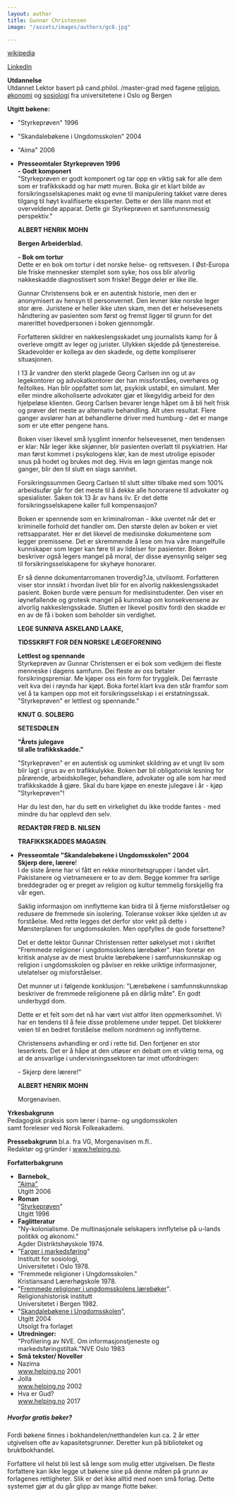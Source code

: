```yaml
---
layout: author
title: Gunnar Christensen
image: "/assets/images/authors/gc8.jpg"

---
```

[wikipedia](https://no.wikipedia.org/wiki/Gunnar_Christensen_%28forfatter%29)

[Linkedin](https://www.linkedin.com/in/gunnar-christensen-ba257b190/?midToken=AQFdzOWMeaVi0g&trk=eml-email_accept_invite_single_01-header-35-profile&trkEmail=eml-email_accept_invite_single_01-header-35-profile-null-cgu7ze%7Ejyun9joy%7Ec9-null-neptune%2Fprofile%7Evanity%2Eview " linkedin")

**Utdannelse**  
Utdannet Lektor basert på cand.philol. /master-grad med fagene [religion](http://www.helping.no/religioner.htm), [økonomi](http://www.helping.no/okonomi.htm) og [sosiologi](http://www.helping.no/farger.htm) fra universitetene i Oslo og Bergen

**Utgitt bøkene:**

* "Styrkeprøven" 1996
* "Skandalebøkene i Ungdomsskolen" 2004
* "Aima" 2006

* **Presseomtaler Styrkeprøven 1996**  
  **- Godt komponert**  
  "Styrkeprøven er godt komponert og tar opp en viktig sak for alle dem som er trafikkskadd og har møtt muren. Boka gir et klart bilde av forsikringsselskapenes makt og evne til manipulering takket være deres tilgang til høyt kvalifiserte eksperter. Dette er den lille mann mot et overveldende apparat. Dette gir Styrkeprøven et samfunnsmessig perspektiv."

  **ALBERT HENRIK MOHN**

  **Bergen Arbeiderblad.**

  **- Bok om tortur**  
  Dette er en bok om tortur i det norske helse- og rettsvesen. I Øst-Europa ble friske mennesker stemplet som syke; hos oss blir alvorlig nakkeskadde diagnostisert som friske! Begge deler er like ille.

  Gunnar Christensens bok er en autentisk historie, men den er anonymisert av hensyn til personvernet. Den levner ikke norske leger stor ære. Juristene er heller ikke uten skam, men det er helsevesenets håndtering av pasienten som først og fremst ligger til grunn for det marerittet hovedpersonen i boken gjennomgår.

  Forfatteren skildrer en nakkeslengsskadet ung journalists kamp for å overleve omgitt av leger og jurister. Ulykken skjedde på tjenestereise. Skadevolder er kollega av den skadede, og dette kompliserer situasjonen.

  I 13 år vandrer den sterkt plagede Georg Carlsen inn og ut av legekontorer og advokatkontorer der han missforståes, overhøres og feiltolkes. Han blir oppfattet som lat, psykisk ustabil, en simulant. Mer eller mindre alkoholiserte advokater gjør et likegyldig arbeid for den hjelpeløse klienten. Georg Carlsen bevarer lenge håpet om å bli helt frisk og prøver det meste av alternativ behandling. Alt uten resultat. Flere ganger avslører han at behandlerne driver med humburg - det er mange som er ute etter pengene hans.

  Boken viser likevel små lysglimt innenfor helsevesenet, men tendensen er klar: Når leger ikke skjønner, blir pasienten overlatt til psykiatrien. Har man først kommet i psykologens klør, kan de mest utrolige episoder snus på hodet og brukes mot deg. Hvis en løgn gjentas mange nok ganger, blir den til slutt en slags sannhet.

  Forsikringssummen Georg Carlsen til slutt sitter tilbake med som 100% arbeidsufør går for det meste til å dekke alle honorarene til advokater og spesialister. Saken tok 13 år av hans liv. Er det dette forsikringsselskapene kaller full kompensasjon?

  Boken er spennende som en kriminalroman - ikke uventet når det er kriminelle forhold det handler om. Den største delen av boken er viet rettsapparatet. Her er det likevel de medisinske dokumentene som legger premissene. Det er skremmende å lese om hva våre mangelfulle kunnskaper som leger kan føre til av lidelser for pasienter. Boken beskriver også legers mangel på moral, der disse øyensynlig selger seg til forsikringsselskapene for skyhøye honorarer.

  Er så denne dokumentarromanen troverdig?Ja, utvilsomt. Forfatteren viser stor innsikt i hvordan livet blir for en alvorlig nakkeslengsskadet pasient. Boken burde være pensum for medisinstudenter. Den viser en iøynefallende og grotesk mangel på kunnskap om konsekvensene av alvorlig nakkeslengsskade. Slutten er likevel positiv fordi den skadde er en av de få i boken som beholder sin verdighet.

  **LEGE SUNNIVA ASKELAND LAAKE,**

  **TIDSSKRIFT FOR DEN NORSKE LÆGEFORENING**

    
  **Lettlest og spennande**  
  Styrkeprøven av Gunnar Christensen er ei bok som vedkjem dei fleste menneske i dagens samfunn. Dei fleste av oss betaler forsikringspremiar. Me kjøper oss ein form for tryggleik. Dei færraste veit kva dei i røynda har kjøpt. Boka fortel klart kva den står framfor som vel å ta kampen opp mot eit forsikringsselskap i ei erstatningssak. "Styrkeprøven" er lettlest og spennande."

  **KNUT G. SOLBERG**

  **SETESDØLEN**

  **"Årets julegave  
  til alle trafikkskadde."**

  "Styrkeprøven" er en autentisk og usminket skildring av et ungt liv som blir lagt i grus av en trafikkulykke. Boken bør bli obligatorisk lesning for pårørende, arbeidskolleger, behandlere, advokater og alle som har med trafikkskadde å gjøre. Skal du bare kjøpe en eneste julegave i år - kjøp "Styrkeprøven"!

  Har du lest den, har du sett en virkelighet du ikke trodde fantes - med mindre du har opplevd den selv.

  **REDAKTØR FRED B. NILSEN**

  **TRAFIKKSKADDES MAGASIN**.
* **Presseomtale "Skandalebøkene i Ungdomsskolen" 2004  
  Skjerp dere, lærere**!  
  I de siste årene har vi fått en rekke minoritetsgrupper i landet vårt. Pakistanere og vietnamesere er to av dem. Begge kommer fra sørlige breddegrader og er preget av religion og kultur temmelig forskjellig fra vår egen.

  Saklig informasjon om innflytterne kan bidra til å fjerne misforståelser og redusere de fremmede sin isolering. Toleranse vokser ikke sjelden ut av forståelse. Med rette legges det derfor stor vekt på dette i Mønsterplanen for ungdomsskolen. Men oppfylles de gode forsettene?

  Det er dette lektor Gunnar Christensen retter søkelyset mot i skriftet "Fremmede religioner i ungdomsskolens lærebøker". Han foretar en kritisk analyse av de mest brukte lærebøkene i samfunnskunnskap og religion i ungdomsskolen og påviser en rekke uriktige informasjoner, utelatelser og misforståelser.

  Det munner ut i følgende konklusjon: "Lærebøkene i samfunnskunnskap beskriver de fremmede religionene på en dårlig måte". En godt underbygd dom.

  Dette er et felt som det nå har vært vist altfor liten oppmerksomhet. Vi har en tendens til å feie disse problemene under teppet. Det blokkerer veien til en bedret forståelse mellom nordmenn og innflytterne.

  Christensens avhandling er ord i rette tid. Den fortjener en stor leserkrets. Det er å håpe at den utløser en debatt om et viktig tema, og at de ansvarlige i undervisningssektoren tar imot utfordringen:

  \- Skjerp dere lærere!"

  **ALBERT HENRIK MOHN**

  Morgenavisen.

   

**Yrkesbakgrunn**  
Pedagogisk praksis som lærer i barne- og ungdomsskolen  
samt foreleser ved Norsk Folkeakademi.

**Pressebakgrunn** bl.a. fra VG, Morgenavisen m.fl..  
Redaktør og gründer i www.helping.no.

**Forfatterbakgrunn**

* **Barnebok**_  
  ["Aima"](http://www.helping.no/aima.htm)  
  Utgitt 2006
* **Roman**  
  "[Styrkeprøven](http://www.helping.no/presse.htm)"  
  Utgitt 1996
* **Faglitteratur**  
  "Ny-kolonialisme. De multinasjonale selskapers innflytelse på u-lands politikk og økonomi."  
  Agder Distriktshøyskole 1974.
* "[Farger i markedsføring](http://www.helping.no/farger.htm)"  
  Institutt for sosiologi,  
  Universitetet i Oslo 1978.
* "Fremmede religioner i Ungdomsskolen."  
  Kristiansand Lærerhøgskole 1978.
* "[Fremmede religioner i ungdomsskolens lærebøker](http://www.helping.no/religioner2.htm)".  
  Religionshistorisk institutt  
  Universitetet i Bergen 1982.
* "[Skandalebøkene i Ungdomsskolen](http://www.helping.no/skandalebokene.htm)",  
  Utgitt 2004  
  Utsolgt fra forlaget
* **Utredninger:**  
  "Profilering av NVE. Om informasjonstjeneste og markedsføringstiltak."NVE Oslo 1983
* **Små tekster/ Noveller**
* Nazima  
  www.helping.no 2001
* Jolla  
  www.helping.no 2002
* Hva er Gud?[  
  ](http://www.helping.no/gud.html) www.helping.no 2017

##### Hvorfor gratis bøker?

Fordi bøkene finnes i bokhandelen/netthandelen kun ca. 2 år etter utgivelsen ofte av kapasitetsgrunner. Deretter kun på biblioteket og bruktbokhandel.

Forfattere vil helst bli lest så lenge som mulig etter utgivelsen. De fleste forfattere kan ikke legge ut bøkene sine på denne måten på grunn av forlagenes rettigheter. Slik er det ikke alltid med noen små forlag. Dette systemet gjør at du går glipp av mange flotte bøker.